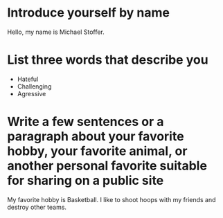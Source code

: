 # Introduce yourself by name
Hello, my name is Michael Stoffer.

# List three words that describe you
 - Hateful
 - Challenging
 - Agressive

# Write a few sentences or a paragraph about your favorite hobby, your favorite animal, or another personal favorite suitable for sharing on a public site
My favorite hobby is Basketball. I like to shoot hoops with my friends and destroy other teams.
